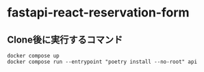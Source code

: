 # fastapi-react-reservation-form
## Clone後に実行するコマンド
`docker compose up`  
`docker compose run --entrypoint "poetry install --no-root" api`